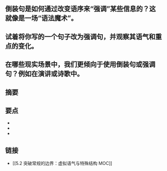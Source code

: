## 倒装句是如何通过改变语序来“强调”某些信息的？这就像是一场“语法魔术”。


## 试着将你写的一个句子改为强调句，并观察其语气和重点的变化。


## 在哪些现实场景中，我们更倾向于使用倒装句或强调句？例如在演讲或诗歌中。


## 摘要


## 要点

- 
- 
- 

## 链接

- [[5.2 突破常规的边界：虚拟语气与特殊结构 MOC]]
